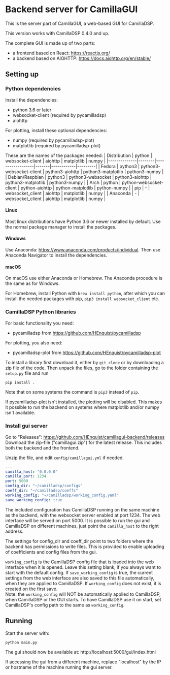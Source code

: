 # Backend server for CamillaGUI

This is the server part of CamillaGUI, a web-based GUI for CamillaDSP.

This version works with CamillaDSP 0.4.0 and up.

The complete GUI is made up of two parts:
- a frontend based on React: https://reactjs.org/ 
- a backend based on AIOHTTP: https://docs.aiohttp.org/en/stable/

## Setting up
### Python dependencies
Install the dependencies:
- python 3.6 or later
- websocket-client (required by pycamilladsp)
- aiohttp

For plotting, install these optional dependencies:
- numpy (required by pycamilladsp-plot)
- matplotlib (required by pycamilladsp-plot)



These are the names of the packages needed:
| Distribution | python | websocket-client | aiohttp | matplotlib | numpy |
|--------------|--------|------------------|-------|------------|---------|
| Fedora | python3 | python3-websocket-client | python3-aiohttp | python3-matplotlib | python3-numpy  |
| Debian/Raspbian | python3 | python3-websocket | python3-aiohttp | python3-matplotlib | python3-numpy |
| Arch | python | python-websocket-client | python-aiohttp | python-matplotlib | python-numpy |
| pip | - | websocket_client | aiohttp | matplotlib | numpy |
| Anaconda | - | websocket_client | aiohttp | matplotlib | numpy |

#### Linux
Most linux distributions have Python 3.6 or newer installed by default. Use the normal package manager to install the packages.

#### Windows
Use Anaconda: https://www.anaconda.com/products/individual. Then use Anaconda Navigator to install the dependencies.

#### macOS
On macOS use either Anaconda or Homebrew. The Anaconda procedure is the same as for Windows. 

For Homebrew, install Python with `brew install python`, after which you can install the needed packages with pip, `pip3 install websocket_client` etc.

### CamillaDSP Python libraries
For basic functionality you need:
- pycamilladsp from https://github.com/HEnquist/pycamilladsp

For plotting, you also need:
- pycamilladsp-plot from https://github.com/HEnquist/pycamilladsp-plot

To install a library first download it, either by `git clone` or by downloading a zip file of the code. Then unpack the files, go to the folder containing the `setup.py` file and run 
```sh
pip install .
```
Note that on some systems the command is `pip3` instead of `pip`.

If pycamilladsp-plot isn't installed, the plotting will be disabled. This makes it possible to run the backend on systems where matplotlib and/or numpy isn't available.

### Install gui server
Go to "Releases": https://github.com/HEnquist/camillagui-backend/releases
Download the zip-file ("camillagui.zip") for the latest release. This includes both the backend and the frontend.

Unzip the file, and edit `config/camillagui.yml` if needed.

```yaml
---
camilla_host: "0.0.0.0"
camilla_port: 1234
port: 5000
config_dir: "~/camilladsp/configs"
coeff_dir: "~/camilladsp/coeffs"
working_config: "~/camilladsp/working_config.yaml"
save_working_config: true
```
The included configuration has CamillaDSP running on the same machine as the backend, with the websocket server enabled at port 1234. The web interface will be served on port 5000. It is possible to run the gui and CamillaDSP on different machines, just point the `camilla_host` to the right address.

The settings for config_dir and coeff_dir point to two folders where the backend has permissions to write files. This is provided to enable uploading of coefficients and config files from the gui.

`working_config` is the CamillaDSP config file that is loaded into the web interface when it is opened. Leave this setting blank, if you always want to start with the default config. If `save_working_config` is true, the current settings from the web interface are also saved to this file automatically, when they are applied to CamillaDSP. If `working_config` does not exist, it is created on the first save.  
Note: the `working_config` will NOT be automatically applied to CamillaDSP, when CamillaDSP or the GUI starts. To have CamillaDSP use it on start, set CamillaDSP's config path to the same as `working_config`. 

## Running
Start the server with:
```sh
python main.py
```

The gui should now be available at: http://localhost:5000/gui/index.html

If accessing the gui from a different machine, replace "localhost" by the IP or hostname of the machine running the gui server.


